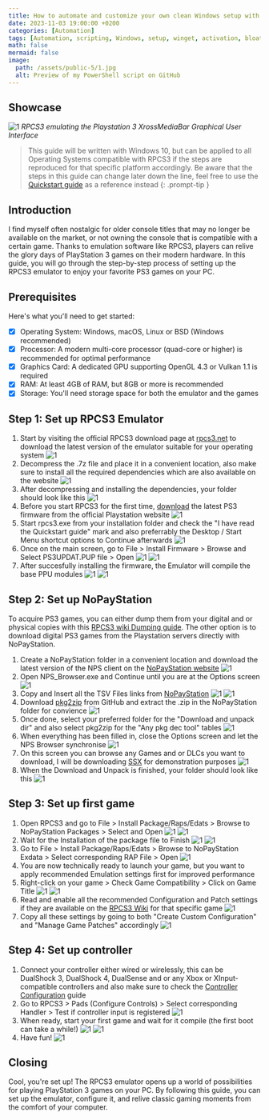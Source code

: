 ```yaml
---
title: How to automate and customize your own clean Windows setup with PowerShell 
date: 2023-11-03 19:00:00 +0200
categories: [Automation]
tags: [Automation, scripting, Windows, setup, winget, activation, bloatware, debloat, Microsoft, GitHub, open-source]
math: false
mermaid: false
image:
  path: /assets/public-5/1.jpg
  alt: Preview of my PowerShell script on GitHub
---
```


## Showcase
![1](/assets/public-4/2.png)
_RPCS3 emulating the Playstation 3 XrossMediaBar Graphical User Interface_

> This guide will be written with Windows 10, but can be applied to all Operating Systems compatible with RPCS3 if the steps are reproduced for that specific platform accordingly. Be aware that the steps in this guide can change later down the line, feel free to use the [Quickstart guide](https://rpcs3.net/quickstart) as a reference instead
{: .prompt-tip }

## Introduction
I find myself often nostalgic for older console titles that may no longer be available on the market, or not owning the console that is compatible with a certain game. Thanks to emulation software like RPCS3, players can relive the glory days of PlayStation 3 games on their modern hardware. In this guide, you will go through the step-by-step process of setting up the RPCS3 emulator to enjoy your favorite PS3 games on your PC.

## Prerequisites
Here's what you'll need to get started:
- [x] Operating System: Windows, macOS, Linux or BSD (Windows recommended)
- [x] Processor: A modern multi-core processor (quad-core or higher) is recommended for optimal performance
- [x] Graphics Card: A dedicated GPU supporting OpenGL 4.3 or Vulkan 1.1 is required
- [x] RAM: At least 4GB of RAM, but 8GB or more is recommended
- [x] Storage: You'll need storage space for both the emulator and the games

## Step 1: Set up RPCS3 Emulator

1.  Start by visiting the official RPCS3 download page at [rpcs3.net](https://rpcs3.net/download) to download the latest version of the emulator suitable for your operating system
![1](/assets/public-4/3.png)
2.  Decompress the .7z file and place it in a convenient location, also make sure to install all the required dependencies which are also available on the website
![1](/assets/public-4/4.png)
3.  After decompressing and installing the dependencies, your folder should look like this
![1](/assets/public-4/5.png)
4.  Before you start RPCS3 for the first time, [download](https://www.playstation.com/en-us/support/hardware/ps3/system-software/) the latest PS3 firmware from the official Playstation website
![1](/assets/public-4/6.png)
5.  Start rpcs3.exe from your installation folder and check the "I have read the Quickstart guide" mark and also preferrably the Desktop / Start Menu shortcut options to Continue afterwards
![1](/assets/public-4/7.png)
6.  Once on the main screen, go to File > Install Firmware > Browse and Select PS3UPDAT.PUP file > Open
![1](/assets/public-4/8.png)
![1](/assets/public-4/9.png)
7.  After succesfully installing the firmware, the Emulator will compile the base PPU modules
![1](/assets/public-4/10.png)
![1](/assets/public-4/11.png)

## Step 2: Set up NoPayStation

To acquire PS3 games, you can either dump them from your digital and or physical copies with this [RPCS3 wiki Dumping guide](https://wiki.rpcs3.net/index.php?title=Help:Dumping_PlayStation_3_games). The other option is to download digital PS3 games from the Playstation servers directly with NoPayStation.

1.  Create a NoPayStation folder in a convenient location and download the latest version of the NPS client on the [NoPayStation website](https://nopaystation.com/)
![1](/assets/public-4/12.png)
2.  Open NPS_Browser.exe and Continue until you are at the Options screen
![1](/assets/public-4/13.png)
3.  Copy and Insert all the TSV Files links from [NoPayStation](https://nopaystation.com/faq)
![1](/assets/public-4/14.png)
![1](/assets/public-4/15.png)
4.  Download [pkg2zip](https://github.com/lusid1/pkg2zip/releases) from GitHub and extract the .zip in the NoPayStation folder for convience
![1](/assets/public-4/16.png)
5.  Once done, select your preferred folder for the "Download and unpack dir" and also select pkg2zip for the "Any pkg dec tool" tables
![1](/assets/public-4/17.png)
6.  When everything has been filled in, close the Options screen and let the NPS Browser synchronise
![1](/assets/public-4/18.png)
6.  On this screen you can browse any Games and or DLCs you want to download, I will be downloading [SSX](https://en.wikipedia.org/wiki/SSX_(2012_video_game)) for demonstration purposes
![1](/assets/public-4/19.png)
7.  When the Download and Unpack is finished, your folder should look like this
![1](/assets/public-4/20.png)

## Step 3: Set up first game

1.  Open RPCS3 and go to File > Install Package/Raps/Edats > Browse to NoPayStation Packages > Select and Open
![1](/assets/public-4/21.png)
![1](/assets/public-4/22.png)
2.  Wait for the Installation of the package file to Finish
![1](/assets/public-4/23.png)
![1](/assets/public-4/24.png)
3.  Go to File > Install Package/Raps/Edats > Browse to NoPayStation Exdata > Select corresponding RAP File > Open
![1](/assets/public-4/31.png)  
5.  You are now technically ready to launch your game, but you want to apply recommended Emulation settings first for improved performance
6.  Right-click on your game > Check Game Compatibility > Click on Game Title
![1](/assets/public-4/25.png)
![1](/assets/public-4/26.png)
7.  Read and enable all the recommended Configuration and Patch settings if they are available on the [RPCS3 Wiki](https://wiki.rpcs3.net) for that specific game
![1](/assets/public-4/27.png)
8.  Copy all these settings by going to both "Create Custom Configuration" and "Manage Game Patches" accordingly
![1](/assets/public-4/28.png)

## Step 4: Set up controller

1.  Connect your controller either wired or wirelessly, this can be DualShock 3, DualShock 4, DualSense and or any Xbox or XInput-compatible controllers and also make sure to check the [Controller Configuration](https://wiki.rpcs3.net/index.php?title=Help:Controller_Configuration) guide
2.  Go to RPCS3 > Pads (Configure Controls) > Select corresponding Handler > Test if controller input is registered 
![1](/assets/public-4/29.png)
3.  When ready, start your first game and wait for it compile (the first boot can take a while!) 
![1](/assets/public-4/30.png)
![1](/assets/public-4/32.png)
4. Have fun!
![1](/assets/public-4/33.png)

## Closing

Cool, you're set up! The RPCS3 emulator opens up a world of possibilities for playing PlayStation 3 games on your PC. By following this guide, you can set up the emulator, configure it, and relive classic gaming moments from the comfort of your computer. 
